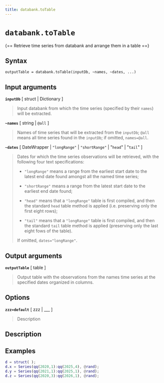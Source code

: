 ```yaml
---
title: databank.toTable
---
```


# `databank.toTable`

{== Retrieve time series from databank and arrange them in a table ==}


## Syntax 

    outputTable = databank.toTable(inputDb, ~names, ~dates, ...)


## Input arguments 

__`inputDb`__ [ struct | Dictionary ]
> 
> Input databank from which the time series (specified by their
> `names`) will be extracted. 
> 

__`~names`__ [ string | `@all` ] 
> 
> Names of time series that will be extracted from the `inputDb`;
> `@all` means all time series found in the `inputDb`; if omitted,
> `names=@all`.
> 

__`~dates`__ [ DateWrapper | `"longRange"` | `"shortRange"` | "`head`" | "`tail`" ]
> Dates for which the time series observations will be retrieved, 
> with the following four text specifications:
> 
> * `"longRange"` means a range from the earliest start date to the
> latest end date found amongst all the named time series; 
> 
> * `"shortRange"` means a range from the latest start date to the
> earliest end date found; 
>   
> * `"head"` means that a `"longRange"` table is first compiled, and
> then the standard `head` table method is applied (i.e. preserving
> only the first eight rows);
> 
> * `"tail"` means that a `"longRange"` table is first compiled, and
> then the standard `tail` table method is applied (preserving only
> the last eight fows of the table).
> 
> If omitted, `dates="longRange"`.

## Output arguments 

__`outputTable`__ [ table ]
> 
> Output table with the observations from the names time series at the
> specified dates organized in columns.
> 

## Options 

__`zzz=default`__ [ zzz | ___ ]
> 
> Description
> 


## Description 



## Examples

```matlab
d = struct( );
d.x = Series(qq(2020,1):qq(2025,4), @rand);
d.y = Series(qq(2021,1):qq(2025,1), @rand);
d.z = Series(qq(2020,3):qq(2026,1), @rand);
```

